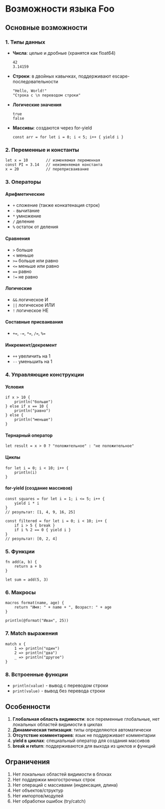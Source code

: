 # Возможности языка Foo

## Основные возможности

### 1. Типы данных
- **Числа**: целые и дробные (хранятся как float64)
  ```foo
  42
  3.14159
  ```
- **Строки**: в двойных кавычках, поддерживают escape-последовательности
  ```foo
  "Hello, World!"
  "Строка с \n переводом строки"
  ```
- **Логические значения**
  ```foo
  true
  false
  ```
- **Массивы**: создаются через for-yield
  ```foo
  const arr = for let i = 0; i < 5; i++ { yield i }
  ```

### 2. Переменные и константы
```foo
let x = 10        // изменяемая переменная
const PI = 3.14   // неизменяемая константа
x = 20            // переприсваивание
```

### 3. Операторы

#### Арифметические
- `+` сложение (также конкатенация строк)
- `-` вычитание
- `*` умножение
- `/` деление
- `%` остаток от деления

#### Сравнения
- `>` больше
- `<` меньше
- `>=` больше или равно
- `<=` меньше или равно
- `==` равно
- `!=` не равно

#### Логические
- `&&` логическое И
- `||` логическое ИЛИ
- `!` логическое НЕ

#### Составные присваивания
- `+=`, `-=`, `*=`, `/=`, `%=`

#### Инкремент/декремент
- `++` увеличить на 1
- `--` уменьшить на 1

### 4. Управляющие конструкции

#### Условия
```foo
if x > 10 {
    println("больше")
} else if x == 10 {
    println("равно")
} else {
    println("меньше")
}
```

#### Тернарный оператор
```foo
let result = x > 0 ? "положительное" : "не положительное"
```

#### Циклы
```foo
for let i = 0; i < 10; i++ {
    println(i)
}
```

#### for-yield (создание массивов)
```foo
const squares = for let i = 1; i <= 5; i++ {
    yield i * i
}
// результат: [1, 4, 9, 16, 25]

const filtered = for let i = 0; i < 10; i++ {
    if i > 5 { break }
    if i % 2 == 0 { yield i }
}
// результат: [0, 2, 4]
```

### 5. Функции
```foo
fn add(a, b) {
    return a + b
}

let sum = add(5, 3)
```

### 6. Макросы
```foo
macros format(name, age) {
    return "Имя: " + name + ", Возраст: " + age
}

println(@format("Иван", 25))
```

### 7. Match выражения
```foo
match x {
    1 => println("один")
    2 => println("два")
    _ => println("другое")
}
```

### 8. Встроенные функции
- `println(value)` - вывод с переводом строки
- `print(value)` - вывод без перевода строки

## Особенности

1. **Глобальная область видимости**: все переменные глобальные, нет локальных областей видимости в циклах
2. **Динамическая типизация**: типы определяются автоматически
3. **Отсутствие комментариев**: язык не поддерживает комментарии
4. **yield в циклах**: специальный оператор для создания массивов
5. **break и return**: поддерживаются для выхода из циклов и функций

## Ограничения

1. Нет локальных областей видимости в блоках
2. Нет поддержки многострочных строк
3. Нет операций с массивами (индексация, длина)
4. Нет объектов/структур
5. Нет импортов/модулей
6. Нет обработки ошибок (try/catch)